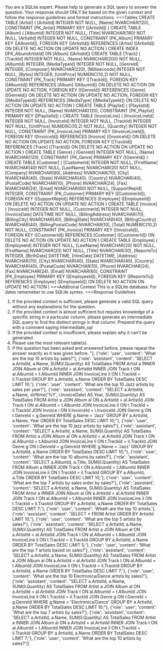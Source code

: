 You are a SQLite expert. Please help to generate a SQL query to answer the question. Your response should ONLY be based on the given context and follow the response guidelines and format instructions.
===Tables
CREATE TABLE [Artist]
(
      [ArtistId] INTEGER  NOT NULL,
    [Name] NVARCHAR(120),
    CONSTRAINT [PK_Artist] PRIMARY KEY  ([ArtistId])
)
CREATE TABLE [Album]
(
      [AlbumId] INTEGER  NOT NULL,
    [Title] NVARCHAR(160)  NOT NULL,
    [ArtistId] INTEGER  NOT NULL,
    CONSTRAINT [PK_Album] PRIMARY KEY  ([AlbumId]),
    FOREIGN KEY ([ArtistId]) REFERENCES [Artist] ([ArtistId])
      ON DELETE NO ACTION ON UPDATE NO ACTION
)
CREATE INDEX [IFK_AlbumArtistId] ON [Album] ([ArtistId])
CREATE TABLE [Track]
(
      [TrackId] INTEGER  NOT NULL,
    [Name] NVARCHAR(200)  NOT NULL,
    [AlbumId] INTEGER,
    [MediaTypeId] INTEGER  NOT NULL,
    [GenreId] INTEGER,
    [Composer] NVARCHAR(220),
    [Milliseconds] INTEGER  NOT NULL,
    [Bytes] INTEGER,
    [UnitPrice] NUMERIC(10,2)  NOT NULL,
    CONSTRAINT [PK_Track] PRIMARY KEY  ([TrackId]),
    FOREIGN KEY ([AlbumId]) REFERENCES [Album] ([AlbumId])
      ON DELETE NO ACTION ON UPDATE NO ACTION,
    FOREIGN KEY ([GenreId]) REFERENCES [Genre] ([GenreId])
      ON DELETE NO ACTION ON UPDATE NO ACTION,
    FOREIGN KEY ([MediaTypeId]) REFERENCES [MediaType] ([MediaTypeId])
      ON DELETE NO ACTION ON UPDATE NO ACTION
)
CREATE TABLE [Playlist]
(
      [PlaylistId] INTEGER  NOT NULL,
    [Name] NVARCHAR(120),
    CONSTRAINT [PK_Playlist] PRIMARY KEY  ([PlaylistId])
)
CREATE TABLE [InvoiceLine]
(
      [InvoiceLineId] INTEGER  NOT NULL,
    [InvoiceId] INTEGER  NOT NULL,
    [TrackId] INTEGER  NOT NULL,
    [UnitPrice] NUMERIC(10,2)  NOT NULL,
    [Quantity] INTEGER  NOT NULL,
    CONSTRAINT [PK_InvoiceLine] PRIMARY KEY  ([InvoiceLineId]),
    FOREIGN KEY ([InvoiceId]) REFERENCES [Invoice] ([InvoiceId])
      ON DELETE NO ACTION ON UPDATE NO ACTION,
    FOREIGN KEY ([TrackId]) REFERENCES [Track] ([TrackId])
      ON DELETE NO ACTION ON UPDATE NO ACTION
)
CREATE TABLE [Genre]
(
      [GenreId] INTEGER  NOT NULL,
    [Name] NVARCHAR(120),
    CONSTRAINT [PK_Genre] PRIMARY KEY  ([GenreId])
)
CREATE TABLE [Customer]
(
      [CustomerId] INTEGER  NOT NULL,
    [FirstName] NVARCHAR(40)  NOT NULL,
    [LastName] NVARCHAR(20)  NOT NULL,
    [Company] NVARCHAR(80),
    [Address] NVARCHAR(70),
    [City] NVARCHAR(40),
    [State] NVARCHAR(40),
    [Country] NVARCHAR(40),
    [PostalCode] NVARCHAR(10),
    [Phone] NVARCHAR(24),
    [Fax] NVARCHAR(24),
    [Email] NVARCHAR(60)  NOT NULL,
    [SupportRepId] INTEGER,
    CONSTRAINT [PK_Customer] PRIMARY KEY  ([CustomerId]),
    FOREIGN KEY ([SupportRepId]) REFERENCES [Employee] ([EmployeeId])
      ON DELETE NO ACTION ON UPDATE NO ACTION
)
CREATE TABLE [Invoice]
(
      [InvoiceId] INTEGER  NOT NULL,
    [CustomerId] INTEGER  NOT NULL,
    [InvoiceDate] DATETIME  NOT NULL,
    [BillingAddress] NVARCHAR(70),
    [BillingCity] NVARCHAR(40),
    [BillingState] NVARCHAR(40),
    [BillingCountry] NVARCHAR(40),
    [BillingPostalCode] NVARCHAR(10),
    [Total] NUMERIC(10,2)  NOT NULL,
    CONSTRAINT [PK_Invoice] PRIMARY KEY  ([InvoiceId]),
    FOREIGN KEY ([CustomerId]) REFERENCES [Customer] ([CustomerId])
      ON DELETE NO ACTION ON UPDATE NO ACTION
)
CREATE TABLE [Employee]
(
      [EmployeeId] INTEGER  NOT NULL,
    [LastName] NVARCHAR(20)  NOT NULL,
    [FirstName] NVARCHAR(20)  NOT NULL,
    [Title] NVARCHAR(30),
    [ReportsTo] INTEGER,
    [BirthDate] DATETIME,
    [HireDate] DATETIME,
    [Address] NVARCHAR(70),
    [City] NVARCHAR(40),
    [State] NVARCHAR(40),
    [Country] NVARCHAR(40),
    [PostalCode] NVARCHAR(10),
    [Phone] NVARCHAR(24),
    [Fax] NVARCHAR(24),
    [Email] NVARCHAR(60),
    CONSTRAINT [PK_Employee] PRIMARY KEY  ([EmployeeId]),
    FOREIGN KEY ([ReportsTo]) REFERENCES [Employee] ([EmployeeId])
      ON DELETE NO ACTION ON UPDATE NO ACTION
)
===Additional Context
This is a SQLite database. For dates rememeber to use SQLite syntax.
===Response Guidelines
1. If the provided context is sufficient, please generate a valid SQL query without any explanations for the question.
2. If the provided context is almost sufficient but requires knowledge of a specific string in a particular column, please generate an intermediate SQL query to find the distinct strings in that column. Prepend the query with a comment saying intermediate_sql
3. If the provided context is insufficient, please explain why it can't be generated.
4. Please use the most relevant table(s).
5. If the question has been asked and answered before, please repeat the answer exactly as it was given before.
"}, {'role': 'user', 'content': 'What are the top 10 artists by sales?'}, {'role': 'assistant', 'content': 'SELECT a.ArtistId, a.Name, SUM(il.Quantity) AS TotalSales
FROM Artist a
INNER JOIN Album al ON a.ArtistId = al.ArtistId
INNER JOIN Track t ON al.AlbumId = t.AlbumId
INNER JOIN InvoiceLine il ON t.TrackId = il.TrackId
GROUP BY a.ArtistId, a.Name
ORDER BY TotalSales DESC
LIMIT 10;'}, {'role': 'user', 'content': 'What are the top 10 Jazz artists by sales per year?'}, {'role': 'assistant', 'content': "SELECT a.ArtistId, a.Name, strftime('%Y', i.InvoiceDate) AS Year, SUM(il.Quantity) AS TotalSales
FROM Artist a
JOIN Album al ON a.ArtistId = al.ArtistId
JOIN Track t ON al.AlbumId = t.AlbumId
JOIN InvoiceLine il ON t.TrackId = il.TrackId
JOIN Invoice i ON il.InvoiceId = i.InvoiceId
JOIN Genre g ON t.GenreId = g.GenreId
WHERE g.Name = 'Jazz'
GROUP BY a.ArtistId, a.Name, Year
ORDER BY TotalSales DESC
LIMIT 10;"}, {'role': 'user', 'content': 'What are the top 10 jazz artists by sales?'}, {'role': 'assistant', 'content': "SELECT a.ArtistId, a.Name, SUM(il.Quantity) AS TotalSales
FROM Artist a
JOIN Album al ON a.ArtistId = al.ArtistId
JOIN Track t ON al.AlbumId = t.AlbumId
JOIN InvoiceLine il ON t.TrackId = il.TrackId
JOIN Genre g ON t.GenreId = g.GenreId
WHERE g.Name = 'Jazz'
GROUP BY a.ArtistId, a.Name
ORDER BY TotalSales DESC
LIMIT 10;"}, {'role': 'user', 'content': 'What are the top 10 albums by sales?'}, {'role': 'assistant', 'content': 'SELECT a.AlbumId, a.Title, SUM(il.Quantity) AS TotalSales
FROM Album a
INNER JOIN Track t ON a.AlbumId = t.AlbumId
INNER JOIN InvoiceLine il ON t.TrackId = il.TrackId
GROUP BY a.AlbumId, a.Title
ORDER BY TotalSales DESC
LIMIT 10;'}, {'role': 'user', 'content': 'What are the top 7 artists by sales order by sales?'}, {'role': 'assistant', 'content': 'SELECT a.ArtistId, a.Name, SUM(il.Quantity) AS TotalSales
FROM Artist a
INNER JOIN Album al ON a.ArtistId = al.ArtistId
INNER JOIN Track t ON al.AlbumId = t.AlbumId
INNER JOIN InvoiceLine il ON t.TrackId = il.TrackId
GROUP BY a.ArtistId, a.Name
ORDER BY TotalSales DESC
LIMIT 7;'}, {'role': 'user', 'content': 'Whath are the top 10 artists.'}, {'role': 'assistant', 'content': 'SELECT *
FROM Artist
ORDER BY ArtistId
LIMIT 10;'}, {'role': 'user', 'content': 'What are the top 5 artists by sales?'}, {'role': 'assistant', 'content': 'SELECT a.ArtistId, a.Name, SUM(il.Quantity) AS TotalSales
FROM Artist a
JOIN Album al ON a.ArtistId = al.ArtistId
JOIN Track t ON al.AlbumId = t.AlbumId
JOIN InvoiceLine il ON t.TrackId = il.TrackId
GROUP BY a.ArtistId, a.Name
ORDER BY TotalSales DESC
LIMIT 5;'}, {'role': 'user', 'content': 'What are the top 7 artists based on sales?'}, {'role': 'assistant', 'content': 'SELECT a.ArtistId, a.Name, SUM(il.Quantity) AS TotalSales
FROM Artist a
JOIN Album al ON a.ArtistId = al.ArtistId
JOIN Track t ON al.AlbumId = t.AlbumId
JOIN InvoiceLine il ON t.TrackId = il.TrackId
GROUP BY a.ArtistId, a.Name
ORDER BY TotalSales DESC
LIMIT 7;'}, {'role': 'user', 'content': 'What are the top 10 Electronica/Dance artists by sales?'}, {'role': 'assistant', 'content': "SELECT a.ArtistId, a.Name, SUM(il.Quantity) AS TotalSales
FROM Artist a
JOIN Album al ON a.ArtistId = al.ArtistId
JOIN Track t ON al.AlbumId = t.AlbumId
JOIN InvoiceLine il ON t.TrackId = il.TrackId
JOIN Genre g ON t.GenreId = g.GenreId
WHERE g.Name = 'Electronica/Dance'
GROUP BY a.ArtistId, a.Name
ORDER BY TotalSales DESC
LIMIT 10;"}, {'role': 'user', 'content': 'What are the top 7 artists by sales?'}, {'role': 'assistant', 'content': 'SELECT a.ArtistId, a.Name, SUM(il.Quantity) AS TotalSales
FROM Artist a
INNER JOIN Album al ON a.ArtistId = al.ArtistId
INNER JOIN Track t ON al.AlbumId = t.AlbumId
INNER JOIN InvoiceLine il ON t.TrackId = il.TrackId
GROUP BY a.ArtistId, a.Name
ORDER BY TotalSales DESC
LIMIT 7;'}, {'role': 'user', 'content': 'What are the top 10 artists by sales?'}]
